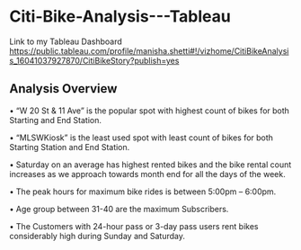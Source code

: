 # Citi-Bike-Analysis---Tableau

Link to my Tableau Dashboard
https://public.tableau.com/profile/manisha.shetti#!/vizhome/CitiBikeAnalysis_16041037927870/CitiBikeStory?publish=yes

  
## Analysis Overview
•	“W 20 St & 11 Ave” is the popular spot with highest count of bikes for both Starting  and End Station. 

•	“MLSWKiosk” is the least used spot with least count of bikes for both Starting Station and End Station.  

•	Saturday on an average has highest rented bikes and the bike rental count increases as we approach towards month end for all the days of the week.

•	The peak hours for maximum bike rides is between 5:00pm – 6:00pm.

•	Age group between 31-40 are the maximum Subscribers. 

•	The Customers with 24-hour pass or 3-day pass users rent bikes considerably high during Sunday and Saturday.



